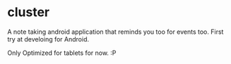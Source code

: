 cluster
=======

A note taking android application that reminds you too for events too.
First try at develoing for Android.

Only Optimized for tablets for now. :P
